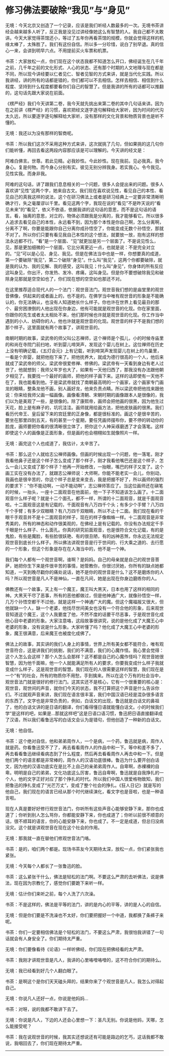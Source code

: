 # 修习佛法要破除“我见”与“身见”

无境：今天北京又创造了一个记录，应该是我们听经人数最多的一次。无境书茶讲经会越来越多人听了，反正我是没见过讲经像她这么有智慧的人。我自己都不太敢讲。今天大家觉得茶馆还小，等过了五年你再看茶馆的规模，你就会觉得这样的机缘太棒了，太殊胜了。我们有这份自信。所以多一分珍惜，说白了别早退。真的信心一来，会讲到明早六点。不用提前买火车票和机票。

书茶：大家放松一点，你们现在这个状态我都不知道怎么开口，佛经诞生在几千年之前，几千年之前的文化形式、人心的状态、还有那个时期的人文地理与现在都是不同，所以现今讲经要以仁者见仁、智者见智的方式来讲，就是当代化实践。所以我讲经，讲的所有的话都是错的，你们都可以不去相信。怎样去相信、相信到什么程度、坚持到什么程度都要看你们自己的智慧了。但是我讲的所有的话都可以推翻的，这句话先跟大家说在前面。

《楞严经》我们今天讲第二卷，我今天就先挑出来第二卷的其中几句话来讲。因为在之前讲《楞严经》的习惯，喜欢把经文逐字逐句解释给大家听，因为时间的代沟太久远，所以要逐字逐句解释给大家听，没有那样的文化背景和物质背景也是听不懂的。

无境：我还以为没有那样的智商呢。

书茶：所以我们这次不采用这种方式来讲，这次就挑了几句，但如果挑的这几句你们能听懂，再回去看这两段内容那应该是可以理解的。今天讲的经文是：

阿难白佛言。世尊。若此见精。必我妙性。今此妙性。现在我前。见必我真。我今身心。复是何物。而今身心分别有实。彼见无别分辨我身。若实我心。令今我见。见性实我。而身非我。

阿难的这句话，讲了跟我们息息相关的一个问题，很多人会提出来的问题。很多人喜欢讲“见性”这两个字，她来自古文。我们现在喜欢说见性，看见自己的本性、看见自己的真我这样的说法，这个在研习佛法上或者是研习经典上一定要非常清晰明确才行，失之毫厘谬以千里。看见这两个字，我现在说的“看见”不是昨天说的“看见未来”的“看见”，依义不依语，依据我讲的这句话的意思，而不是这句话的语言。看，抽离的意思，对立的，物体必须跟我是分离的，我才能够看它。所以很多人追求去看见自己的本性，永远看不到，因为那个本性是你自己啊，怎么分离啊，分离不了啊，你要是能跟你自己分离你成孙悟空了，你能变成无数个孙悟空，那就不对了。所以你们只要有看见我自己本性的这个想法，就要放一放，抱有这样的想法永远都不行。“看”是一个层面、“见”就更加是另一个层面了。不是说见性么，见，那是更加细微的一个层面，它比分离更近一点，也就是说：不是完全对立的。“见”可以是心见、身见、我见。但是在佛法当中也是一样，你想要真的成道，第一个要破除“我见”，第二个破除“身见”。什么叫“我见”，这两个你都要破除，就是我的认为、我的见解、我的感受，这叫我见；什么叫“身见”，你身体的所有反应这叫身见，你出汗，你发热、发冷、疼痛，这叫身见。但是你不要想破除我见和破除身见那就是空空如也了，你们现在想的空空如也那还不对。

在这里推荐适合现代人的一个法门：观世音法门。观世音我们想的是庙堂里的观世音佛像，供起来的或者画上的，也不是的。在佛学当中唯有观世音的形象是不能确认的，你无法确认，也没有人知道她长什么样子。你也许在世界上看见最丑的那个、最穷困潦倒的人他出现在你身边，他有可能就是观世音的化现。你在家里面，你跟你的先生或者太太相处不来，他们那时候也许就是观世音的化现。你工作当中遇到的小人、妨碍你的人，他也许就是观世音的化现。观世音的样子不是我们想的那个样子。这里面就有两个故事了，讲观世音的。

南朝时期的故事，梁武帝的师父叫公志禅师，这个禅师是个孤儿，小的时候寺庙里的和尚在寺院门前扫地，听到婴儿啼哭声，发现这个婴儿在树上。这位禅师在历史上没有明确记载，《五灯会元》上有记载，听到啼哭声发现婴儿在树上的鸟巢里，一看是个弃婴，就把他抱下来了。把他抚养大，就成为德行很高的一个人，他后来就成了梁武帝的师父。梁武帝很爱修禅、修佛的。梁武帝有一天看到身边有老人过世了，他就想到：我师父年岁也大了，如果有一天他归西了，那我没有办法跟他朝夕相见了。我要找一个最好的画师，把他的样子画下来。这样的话即使有一天他不在了，我也能看到他。于是梁武帝就找了南朝最高明的一个画家，这个画家专门画龙的眼睛，整条龙他不画，别人画好龙，他来负责点睛。所以梁武帝把他找来跟他说：你来给我师父画一幅画像。画像看清朝、宋朝时期的画像跟本人是很像的，我们以为是美观了一些，是很像的。除了康熙帝，画师会把他画的很黑，因为他生过天花，脸上是有麻子的，坑坑洼洼。画师就用绘画方法，把他皮肤画的很黑。我们看历代帝王、皇后留下来的宫廷里的正身像，都是很标准的。画这个是很辛苦的，要坐在那里四到五天，有的甚至一个星期，要任凭画师摆布你，要不停的转动你的脸庞，画师要把你看的很清晰很立体了，把你这个人神采琢磨透了才会落笔。这样即使这个人的画像是正面形象，但是画的也会栩栩如生就像照片一样。

无境：画完这个人也成道了，我估计，太辛苦了。

书茶：那么这个人就给志公禅师画像。但画的时候出现一个问题，他一落笔，刚才我看他鼻子还是这个样子怎么变成了那个样子，刚才我看他嘴巴还是这个样子，怎么一会儿又变成了那个样子？他再一开始修改，一抬眼，嘴巴的样子又变了。这个画工实在没有办法了，就跟志公禅师说：大师啊，你能不能老实一会儿，你别动，我画也是很辛苦的，你这个样子总是变来变去，我是把握不好了，所以画师的强烈的要求下：“你不能动啊，一动不能动啊”，志公禅师答应了。当这位画师还在磌笔的时候，一抬头，一座十二面观音在他面前，他一下子不知道该怎么画了。十二面观音什么样子呢？就是十二个面孔，都不一样，所谓的十二面观音，就是千面观音啦。十二面观音这是有记载的，千面观音有八万四千个头；有多少个手臂？八万四千个手臂；有多少双眼睛？有八万四千双眼睛，所以不止十二面。我们现在看的千眼千手观音并不是十二面观音的样子，现在的样子像蜘蛛一样。十二面观音是非常秀美的，所有的神态和动作很美观的，在佛经上是有记载的。你没有办法规定千手千眼是什么样子、什么面孔。你真的研究前面观音，也是很符合文化记载，有的是鬼脸，有些是魔脸，有些脸很妖艳、有的很丑陋，有的凶神恶煞，你永远无法规定观世音到底长什么样子。所以佛法讲观世音是行于世间的、行大乘之道的、去行愿的一个形象，但这个形象是存在在人海当中的，他不是一个神。

我们每个人都有一个观世音啊，谁啊？是妈妈。自己的母亲就是自己的观世音菩萨，她把你生下来是件很辛苦的事情，她管教你，你很讨厌她，你所有的缺点她都知道，一天到晚尽戳你的痛处说话，她不是你的观世音是什么？这不是磨炼你的人吗？所以观世音是凡人不是神仙，一直在凡间，她是出现在你身边磨练你的人。

佛教还有一个故事，天上有一个魔王，魔王叫大黑天，日本也用了这样的相同的神。大黑天干尽了恶事，所有的恶他都做过，但是他神通广大，就像孙悟空一样，几万个孙悟空都干不过他，就是这样一个神通广大的魔。但这个魔福报又很大，但他就缺一个人，缺一个老婆，他找尽世间美女也没有一个符合他的形象，后来观世音知道这个魔王，这个人我要度了他，不然不度的话要干尽恶事，于是观世音化成他心目中老婆的形象。大家注意咯，这段故事很讲究，说的是他化成了大魔王心中老婆的形象，没有说是什么形象。大家听懂了吗？他化成了大魔王心中老婆的形象，魔王很满意，后来魔王也被度化成佛了。

佛法上的故事，其实讲的我们人身上的事情，世界上所有美女都不能符合，唯有观世音符合，这是讲我们的挑剔，我们的不满意，我们的心魔作怪。我心里会觉得：这个人怎么会这样？那个人怎么会那样？这不都是自己的心魔作怪吗？观世音她很智慧，因为他千面嘛，他一个人就能满足所有人的要求，你要我变成什么样子我就变成什么样子，这是观世音的智慧。我们现在的人很需要这样的智慧，我们现在是一个“有”的社会，所有的物质你不用愁，手到擒来。所以在这个万有的社会当中，观世音法门就是很好的修行法门。这其实还不是核心，它有一个很重要的核心是：观世音，观世间的声音，就你们今天的状态，我不打算把这个声音是什么告诉你们。不过就观声音来讲，我们现在语言很丰富，我们中国汉语已经是混杂很多语言的东西了。文字也是非常负责的，例如，白话文的出现，鲁迅就是白话文的鼻祖了，他的白话文讲的是日语的翻译，你们看得懂日语就能懂白话文。小的时候我们学“是这样的吧，如果是…那就这样吧”这是日语口语习惯，鲁迅把日语直接翻译成了汉语，所以我们看鲁迅写的白话文会认为是错句，但他创造了一种新的白话文。

无境：他自信。

书茶：这个绝对自信，他和弟弟周作人，一个是病，一个药，鲁迅就是病，周作人就是药。你看鲁迅受不了了，再去看看周作人的作品中和一下。等中和差不多了，再去看看鲁迅继续看病态到了什么程度，然后再去看看周作人再去中和一下。但是他们两个的语言都是非常棒的，周作人的汉语功底很棒。鲁迅为什么要开创白话文，因为他的汉语功底实在是比不上自己的亲弟弟周作人。自卑啊，赤裸裸的自卑。明明是自己的弟弟，文化功底这么厉害，鲁迅自卑啊，鲁迅就是自我挣扎的一个人，他的文字正好对应了那个挣扎的时代。所以我们中国人很爱格物致知，我们把鲁迅的挣扎变成了“光芒万丈”，变成了整个社会的挣扎。《狂人日记》就是写的他自己，我们现在的语言已经从那个时代继续演化，看文字也是音啦，也是一种语言啦。

现在人真是要好好修行观世音法门，你听所有这些声音心能够安静下来，那你也成道了；你听到别人怎么骂你，你都能安静下来，你也成道了；你听以前很不顺意的话，很不顺耳的语言，你的心能安静下来，你也成了。不一定是成道，但总归没病没灾。这个就是讲观世音在现在这个社会的作用。

无境：那我就一直在替他们修观世音法门咯。

书茶：是的，咱们两个都是。现场书茶友今天期待太深，放松一点，你们紧张我也紧张。

无境：今天每个人都长了一张鲁迅的脸。

书茶：这么紧张干什么，佛法是轻松的法门啊。不要这么严肃的去听佛法，说是佛法，现在因为宗教化了，感觉你们要跪下来听一样。

无境：估计你们来听之前，每个人洗了六次澡。

书茶：不是这样的，佛法是平等的法门，讲的是内心的平等，讲的是人心的自信。

无境：但是你们要是不洗澡也不太好，你们要把握好一个中道，我都换了条裤子来呢。

书茶：你们一定要相信佛法是个轻松的法门，不要这么严肃，我很怕我讲错了一句话就会有人身安全了。你们期待太严重。

无境：你们要像看待《论语》一样听佛经，你们现在把佛经看的太严肃。

书茶：我刚才讲观世音是凡人，我讲的心里咯噔咯噔的，这不符合你们的期待么。

无境：我已经看到好几个人翻白眼了。

书茶：是啊这个是你们天天磕头拜的，结果你来了个观世音是凡人，我怎么对得起自己。

无境：你说凡人还好一点，你说是他妈妈…

书茶：对呀，说的我都不敢讲下去了。

无境：你说是凡人，下边的人还会心里想一下：圣凡无别。你说是他妈，天哪，怎么能接受呢？

书茶：我在说观世音的时候，我其实还想说还有可能是路边的乞丐，这话我都不敢说，我咽回去了，你们现在期待太严重。  
****

